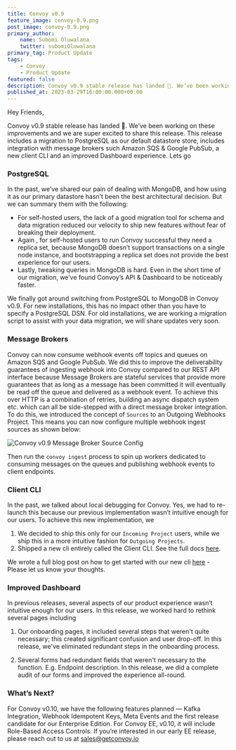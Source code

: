 ```yaml
---
title: Convoy v0.9
feature_image: convoy-0.9.png
post_image: convoy-0.9.png
primary_author:
    name: Subomi Oluwalana
    twitter: subomiOluwalana
primary_tag: Product Update
tags:
    - Convoy
    - Product Update
featured: false
description: Convoy v0.9 stable release has landed 🎉. We’ve been working on these improvements and we are super excited to share this release. This release includes a migration to PostgreSQL as our default datastore store, includes integration with message brokers such Amazon SQS & Google PubSub, a new client CLI and an improved Dashboard experience.
published_at: 2023-03-29T16:00:00.000+00:00
---
```


Hey Friends, 

Convoy v0.9 stable release has landed 🎉. We’ve been working on these improvements and we are super excited to share this release. This release includes a migration to PostgreSQL as our default datastore store, includes integration with message brokers such Amazon SQS & Google PubSub, a new client CLI and an improved Dashboard experience. Lets go

### PostgreSQL

In the past, we’ve shared our pain of dealing with MongoDB, and how using it as our primary datastore hasn’t been the best architectural decision. But we can summary them with the following: 

- For self-hosted users, the lack of a good migration tool for schema and data migration reduced our velocity to ship new features without fear of breaking their deployment.
- Again , for self-hosted users to run Convoy successful they need a replica set, because MongoDB doesn’t support transactions on a single node instance, and bootstrapping a replica set does not provide the best experience for our users.
- Lastly, tweaking queries in MongoDB is hard. Even in the short time of our migration, we’ve found Convoy’s API & Dashboard to be noticeably faster.

We finally got around switching from PostgreSQL to MongoDB in Convoy v0.9. For new installations, this has no impact other than you have to specify a PostgreSQL DSN. For old installations, we are working a migration script to assist with your data migration, we will share updates very soon.

### Message Brokers

Convoy can now consume webhook events off topics and queues on Amazon SQS and Google PubSub. We did this to improve the deliverability guarantees of ingesting webhook into Convoy compared to our REST API interface because Message Brokers are stateful services that provide more guarantees that as long as a message has been committed it will eventually be read off the queue and delivered as a webhook event. To achieve this over HTTP is a combination of retries, building an async dispatch system etc. which can all be side-stepped with a direct message broker integration. To do this, we introduced the concept of `Sources` to an Outgoing Webhooks Project. This means you can now configure multiple webhook ingest sources as shown below:

![Convoy v0.9 Message Broker Source Config](/blog-assets/message-broker-0.9.png)

Then run the `convoy ingest` process to spin up workers dedicated to consuming messages on the queues and publishing webhook events to client endpoints. 

### Client CLI

In the past, we talked about local debugging for Convoy. Yes, we had to re-launch this because our previous implementation wasn’t intuitive enough for our users. To achieve this new implementation, we 

1. We decided to ship this only for our `Incoming Project` users, while we ship this in a more intuitive fashion for `Outgoing Projects`.
2. Shipped a new cli entirely called the Client CLI. See the full docs [here](https://getconvoy.io/docs/tools/convoy-cli).

We wrote a full blog post on how to get started with our new cli [here](https://getconvoy.io/blog/debugging-webhook-events-with-convoy-cli/) - Please let us know your thoughts.

### Improved Dashboard

In previous releases, several aspects of our product experience wasn’t intuitive enough for our users. In this release, we worked hard to rethink several pages including

1. Our onboarding pages, it included several steps that weren't quite necessary; this created significant confusion and user drop-off. In this release, we've eliminated redundant steps in the onboarding process.

2. Several forms had redundant fields that weren't necessary to the function. E.g. Endpoint description. In this release, we did a complete audit of our forms and improved the experience all-round. 


### What’s Next?

For Convoy v0.10, we have the following features planned — Kafka Integration, Webhook Idempotent Keys, Meta Events and the first release candidate for our Enterprise Edition. For Convoy EE, v0.10, it will include Role-Based Access Controls. If you’re interested in our early EE release, please reach out to us at sales@getconvoy.io
